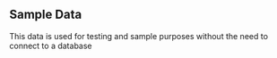 ## Sample Data

This data is used for testing and sample purposes without the need to connect to a database